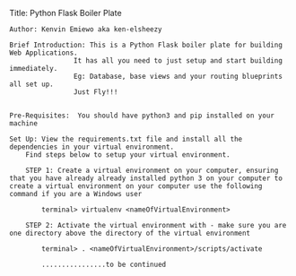 Title: Python Flask Boiler Plate

	Author: Kenvin Emiewo aka ken-elsheezy

	Brief Introduction: This is a Python Flask boiler plate for building Web Applications.
					It has all you need to just setup and start building immediately.
					Eg: Database, base views and your routing blueprints all set up.
					Just Fly!!!
					

	Pre-Requisites:  You should have python3 and pip installed on your machine

	Set Up: View the requirements.txt file and install all the dependencies in your virtual environment.
		Find steps below to setup your virtual environment.
	
		STEP 1: Create a virtual environment on your computer, ensuring that you have already already installed python 3 on your computer to create a virtual environment on your computer use the following command if you are a Windows user

			terminal> virtualenv <nameOfVirtualEnvironment> 

		STEP 2: Activate the virtual environment with - make sure you are one directory above the directory of the virtual environment

			terminal> . <nameOfVirtualEnvironment>/scripts/activate

			................to be continued
